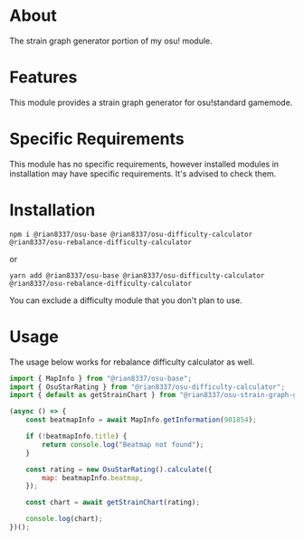 # About

The strain graph generator portion of my osu! module.

# Features

This module provides a strain graph generator for osu!standard gamemode.

# Specific Requirements

This module has no specific requirements, however installed modules in installation may have specific requirements. It's advised to check them.

# Installation

```
npm i @rian8337/osu-base @rian8337/osu-difficulty-calculator @rian8337/osu-rebalance-difficulty-calculator
```

or

```
yarn add @rian8337/osu-base @rian8337/osu-difficulty-calculator @rian8337/osu-rebalance-difficulty-calculator
```

You can exclude a difficulty module that you don't plan to use.

# Usage

The usage below works for rebalance difficulty calculator as well.

```js
import { MapInfo } from "@rian8337/osu-base";
import { OsuStarRating } from "@rian8337/osu-difficulty-calculator";
import { default as getStrainChart } from "@rian8337/osu-strain-graph-generator";

(async () => {
    const beatmapInfo = await MapInfo.getInformation(901854);

    if (!beatmapInfo.title) {
        return console.log("Beatmap not found");
    }

    const rating = new OsuStarRating().calculate({
        map: beatmapInfo.beatmap,
    });

    const chart = await getStrainChart(rating);

    console.log(chart);
})();
```
